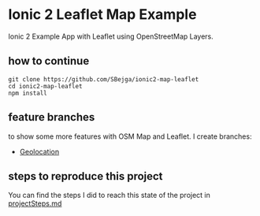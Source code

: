 # Ionic 2 Leaflet Map Example

Ionic 2 Example App with Leaflet using OpenStreetMap Layers.

## how to continue

	git clone https://github.com/SBejga/ionic2-map-leaflet
	cd ionic2-map-leaflet
	npm install

## feature branches

to show some more features with OSM Map and Leaflet. I create branches:

- [Geolocation](https://github.com/SBejga/ionic2-map-leaflet/tree/geolocation)

## steps to reproduce this project

You can find the steps I did to reach this state of the project in [projectSteps.md](projectSteps.md)
